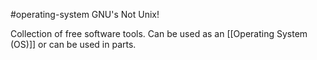 #operating-system 
GNU's Not Unix!

Collection of free software tools. Can be used as an [[Operating System (OS)]] or can be used in parts.